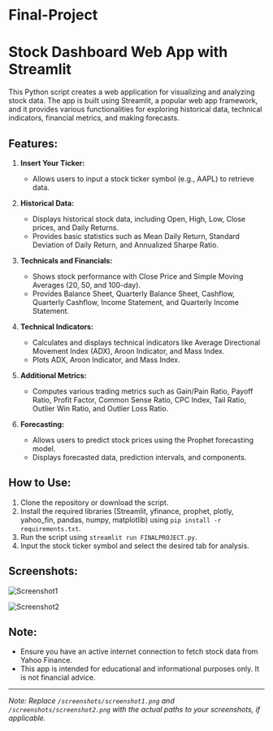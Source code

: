 # Final-Project

# Stock Dashboard Web App with Streamlit

This Python script creates a web application for visualizing and analyzing stock data. The app is built using Streamlit, a popular web app framework, and it provides various functionalities for exploring historical data, technical indicators, financial metrics, and making forecasts.

## Features:

1. **Insert Your Ticker:**
   - Allows users to input a stock ticker symbol (e.g., AAPL) to retrieve data.

2. **Historical Data:**
   - Displays historical stock data, including Open, High, Low, Close prices, and Daily Returns.
   - Provides basic statistics such as Mean Daily Return, Standard Deviation of Daily Return, and Annualized Sharpe Ratio.

3. **Technicals and Financials:**
   - Shows stock performance with Close Price and Simple Moving Averages (20, 50, and 100-day).
   - Provides Balance Sheet, Quarterly Balance Sheet, Cashflow, Quarterly Cashflow, Income Statement, and Quarterly Income Statement.

4. **Technical Indicators:**
   - Calculates and displays technical indicators like Average Directional Movement Index (ADX), Aroon Indicator, and Mass Index.
   - Plots ADX, Aroon Indicator, and Mass Index.

5. **Additional Metrics:**
   - Computes various trading metrics such as Gain/Pain Ratio, Payoff Ratio, Profit Factor, Common Sense Ratio, CPC Index, Tail Ratio, Outlier Win Ratio, and Outlier Loss Ratio.

6. **Forecasting:**
   - Allows users to predict stock prices using the Prophet forecasting model.
   - Displays forecasted data, prediction intervals, and components.

## How to Use:

1. Clone the repository or download the script.
2. Install the required libraries (Streamlit, yfinance, prophet, plotly, yahoo_fin, pandas, numpy, matplotlib) using `pip install -r requirements.txt`.
3. Run the script using `streamlit run FINALPROJECT.py`.
4. Input the stock ticker symbol and select the desired tab for analysis.

## Screenshots:

![Screenshot1](/screenshots/screenshot1.png)

![Screenshot2](/screenshots/screenshot2.png)

## Note:

- Ensure you have an active internet connection to fetch stock data from Yahoo Finance.
- This app is intended for educational and informational purposes only. It is not financial advice.

---

*Note: Replace `/screenshots/screenshot1.png` and `/screenshots/screenshot2.png` with the actual paths to your screenshots, if applicable.*
